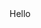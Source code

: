 <html lang="en">
<head>
	<title>MIAW</title>
</head>
<body >
	Hello
	<script type='text/javascript'>
		function initEmbeddedMessaging() {
			console.log('initEmbeddedMessaging');
			try {
				console.log('initEmbeddedMessaging', 'embeddedservice_bootstrap');
				embeddedservice_bootstrap.settings.language = 'en_US'; // For example, enter 'en' or 'en-US'
				
				console.log('initEmbeddedMessaging','embeddedservice_bootstrap','init');
				embeddedservice_bootstrap.init(
					'00Ddx0000001gtF',
					'Github',
					'https://legrandav--echochat.sandbox.my.site.com/ESWGithub1717396104980',
					{
						scrt2URL: 'https://legrandav--echochat.sandbox.my.salesforce-scrt.com'
					}
				);
				console.log('initEmbeddedMessaging','embeddedservice_bootstrap','done');
			} catch (err) {
				console.error('Error loading Embedded Messaging: ', err);
			}
		};
	</script>
	<script type='text/javascript' src='https://legrandav--echochat.sandbox.my.site.com/ESWGithub1717396104980/assets/js/bootstrap.min.js' onload='initEmbeddedMessaging()'></script>
</body>
